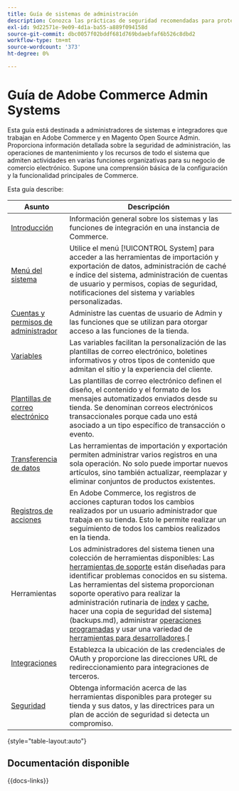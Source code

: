 ```yaml
---
title: Guía de sistemas de administración
description: Conozca las prácticas de seguridad recomendadas para proteger su tienda de Commerce y administrar permisos, y cómo importar y exportar datos, administrar integraciones y extensiones y ocuparse del mantenimiento rutinario.
exl-id: 9d22571e-9e09-4d1a-ba55-a889f094158d
source-git-commit: dbc0057f02bddf681d769bdaebfaf6b526c8dbd2
workflow-type: tm+mt
source-wordcount: '373'
ht-degree: 0%

---
```


# Guía de Adobe Commerce Admin Systems

Esta guía está destinada a administradores de sistemas e integradores que trabajan en Adobe Commerce y en Magento Open Source Admin. Proporciona información detallada sobre la seguridad de administración, las operaciones de mantenimiento y los recursos de todo el sistema que admiten actividades en varias funciones organizativas para su negocio de comercio electrónico. Supone una comprensión básica de la configuración y la funcionalidad principales de Commerce.

Esta guía describe:

| Asunto | Descripción |
| ------- | ----------- |
| [Introducción](introduction.md) | Información general sobre los sistemas y las funciones de integración en una instancia de Commerce. |
| [Menú del sistema](system-menu.md) | Utilice el menú [!UICONTROL System] para acceder a las herramientas de importación y exportación de datos, administración de caché e índice del sistema, administración de cuentas de usuario y permisos, copias de seguridad, notificaciones del sistema y variables personalizadas. |
| [Cuentas y permisos de administrador](permissions.md) | Administre las cuentas de usuario de Admin y las funciones que se utilizan para otorgar acceso a las funciones de la tienda. |
| [Variables](variables-predefined.md) | Las variables facilitan la personalización de las plantillas de correo electrónico, boletines informativos y otros tipos de contenido que admitan el sitio y la experiencia del cliente. |
| [Plantillas de correo electrónico](email-templates.md) | Las plantillas de correo electrónico definen el diseño, el contenido y el formato de los mensajes automatizados enviados desde su tienda. Se denominan correos electrónicos transaccionales porque cada uno está asociado a un tipo específico de transacción o evento. |
| [Transferencia de datos](data-transfer.md) | Las herramientas de importación y exportación permiten administrar varios registros en una sola operación. No solo puede importar nuevos artículos, sino también actualizar, reemplazar y eliminar conjuntos de productos existentes. |
| [Registros de acciones](action-log.md) | En Adobe Commerce, los registros de acciones capturan todos los cambios realizados por un usuario administrador que trabaja en su tienda. Esto le permite realizar un seguimiento de todos los cambios realizados en la tienda. |
| Herramientas | Los administradores del sistema tienen una colección de herramientas disponibles: Las [herramientas de soporte](support.md) están diseñadas para identificar problemas conocidos en su sistema. Las herramientas del sistema proporcionan soporte operativo para realizar la administración rutinaria de [index](index-management.md) y [cache](cache-management.md), hacer una copia de seguridad del sistema](backups.md), administrar [operaciones programadas](data-scheduled-import-export.md) y usar una variedad de [herramientas para desarrolladores](developer-tools.md).[ |
| [Integraciones](integrations.md) | Establezca la ubicación de las credenciales de OAuth y proporcione las direcciones URL de redireccionamiento para integraciones de terceros. |
| [Seguridad](security.md) | Obtenga información acerca de las herramientas disponibles para proteger su tienda y sus datos, y las directrices para un plan de acción de seguridad si detecta un compromiso. |

{style="table-layout:auto"}

## Documentación disponible

{{docs-links}}
